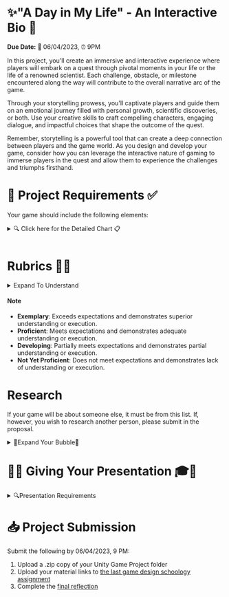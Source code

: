 # ✨"A Day in My Life" - An Interactive Bio 🔬

**Due Date:** 📅 06/04/2023, ⏰ 9PM

In this project, you'll create an immersive and interactive experience where players will embark on a quest through pivotal moments in your life or the life of a renowned scientist. Each challenge, obstacle, or milestone encountered along the way will contribute to the overall narrative arc of the game.

Through your storytelling prowess, you'll captivate players and guide them on an emotional journey filled with personal growth, scientific discoveries, or both. Use your creative skills to craft compelling characters, engaging dialogue, and impactful choices that shape the outcome of the quest.

Remember, storytelling is a powerful tool that can create a deep connection between players and the game world. As you design and develop your game, consider how you can leverage the interactive nature of gaming to immerse players in the quest and allow them to experience the challenges and triumphs firsthand.

# 📝 Project Requirements ✅

Your game should include the following elements:
<details>
<summary>🔍 Click here for the Detailed Chart 📋</summary>

  <table>
    <thead>
      <tr>
        <th>Requirement</th>
        <th>Description</th>
      </tr>
    </thead>
    <tbody>
      <tr>
        <td>📖 Personal Story</td>
        <td>The game should depict a day in your life or that of a renowned scientist.</td>
      </tr>
      <tr>
        <td>🏆 Win Condition & Challenges</td>
        <td>Design a winning condition and incorporate challenges related to daily tasks or scientific feats.</td>
      </tr>
      <tr>
        <td>🎆 Immersive Game Environment</td>
        <td>Use sounds, lighting, and assets to build a captivating gaming environment.</td>
      </tr>
      <tr>
        <td>👁️ First-Person Controller</td>
        <td>The game should be navigable from a first-person view.</td>
      </tr>
      <tr>
        <td>💥 Collision Detection</td>
        <td>Actions or events should be triggered when the player interacts with in-game objects.</td>
      </tr>
      <tr>
        <td>🌌 Player Boundaries</td>
        <td>Ensure the player can't leave the game environment.</td>
      </tr>
      <tr>
        <td>🛸 Raycasting and Prefabs</td>
        <td>Use these to enhance gameplay mechanics.</td>
      </tr>
      <tr>
        <td>🖥️ Interactive GUI Elements</td>
        <td>Implement GUI for better player interaction.</td>
      </tr>
      <tr>
        <td>💾 Data Persistence</td>
        <td>Use PlayerPrefs or equivalent to retain game data between different scenes.</td>
      </tr>
      <tr>
        <td>🌃 Multiple Scenes</td>
        <td>Include at least two different scenes in the game.</td>
      </tr>
    </tbody>
  </table>

</details>
<br>

# Rubrics 🎯📜

<details>
<summary> Expand To Understand</summary>

<table>
  <thead>
    <tr>
      <th>Criteria</th>
      <th>Exemplary</th>
      <th>Proficient</th>
      <th>Developing</th>
      <th>Not Yet Proficient</th>
    </tr>
  </thead>
  <tbody>
    <tr>
      <td>📖 **Personal Story / Research**</td>
      <td>The personal story or scientist's life is deeply explored, with clear links to the game.</td>
      <td>The personal story or scientist's life is explored, with links to the game.</td>
      <td>The personal story or scientist's life is mentioned, but links to the game are unclear.</td>
      <td>The personal story or scientist's life is not effectively incorporated into the game.</td>
    </tr>
    <tr>
      <td>🎮 **Game Mechanics**</td>
      <td>The game mechanics are innovative, engaging, and well implemented.</td>
      <td>The game mechanics are solid and serve to enhance the game experience.</td>
      <td>The game mechanics are functional but do not enhance the game experience.</td>
      <td>The game mechanics are confusing or non-functional.</td>
    </tr>
    <tr>
      <td>🌈 **Theme Integration**</td>
      <td>The magic and trans rights themes are incorporated creatively and thoughtfully throughout the game.</td>
      <td>The magic and trans rights themes are incorporated in the game.</td>
      <td>The magic and trans rights themes are present but not effectively integrated into the game.</td>
      <td>The magic and trans rights themes are absent or not noticeable in the game.</td>
    </tr>
    <tr>
      <td>👁️ **First-Person Controller**</td>
      <td>The first-person controller enhances the gameplay, offering an immersive experience.</td>
      <td>The first-person controller functions well and does not detract from gameplay.</td>
      <td>The first-person controller functions, but could use improvement.</td>
      <td>The first-person controller is dysfunctional or not implemented.</td>
    </tr>
    <tr>
      <td>🛠️ **Use of Unity**</td>
      <td>Unity is used to its full potential to create an engaging and visually appealing game.</td>
      <td>Unity is used effectively to create a functional and appealing game.</td>
      <td>Unity is used, but the game could benefit from more advanced features or polish.</td>
      <td>Unity is not used effectively, impacting the quality of the game.</td>
    </tr>
    <tr>
      <td>🗣️ **Presentation**</td>
      <td> Is engaging, clear, and demonstrates a deep understanding of the game development process.</td>
      <td> Is solid and shows understanding of the game development process.</td>
      <td> Shows some understanding of the game development process, but could be more clear or engaging.</td>
      <td> Unclear or fails to demonstrate understanding of the game development process.</td>
    </tr>
  </tbody>
</table>

</details>

#### Note

* **Exemplary**: Exceeds expectations and demonstrates superior understanding or execution.
* **Proficient**: Meets expectations and demonstrates adequate understanding or execution.
* **Developing**: Partially meets expectations and demonstrates partial understanding or execution.
* **Not Yet Proficient**: Does not meet expectations and demonstrates lack of understanding or execution.


# Research

If your game will be about someone else, it must be from this list. If, however, you wish to research another person, please submit in the proposal.

<details>
<summary>🫧Expand Your Bubble🫧</summary>


This list includes scientists and their contributions represented in a series of emojis - consider them like modern hieroglyphics! Can you decipher the meanings? Feel free to find your own person to research. this is just a jumping off list!

1. [**Ada Lovelace**](https://en.wikipedia.org/wiki/Ada_Lovelace) 💻📜🎩👩‍🔬
2. [**Rosalind Franklin**](https://en.wikipedia.org/wiki/Rosalind_Franklin) 🧬🔬📸🇬🇧
3. [**Ben Barres**](https://en.wikipedia.org/wiki/Ben_Barres) 🧠🔬🎓🌈
4. [**Jane Goodall**](https://en.wikipedia.org/wiki/Jane_Goodall) 🦍🌿🔬🇬🇧
5. [**Mae Jemison**](https://en.wikipedia.org/wiki/Mae_Jemison) 👩‍🚀🌍🚀👩🏾‍🔬
6. [**Chien-Shiung Wu**](https://en.wikipedia.org/wiki/Chien-Shiung_Wu) ⚛️🔭🧲👩🏽‍🔬
7. [**Katherine Johnson**](https://en.wikipedia.org/wiki/Katherine_Johnson) 🚀🧮🌌👩🏾‍🏫

</details>

# 🎉🔮  Giving Your Presentation 🎓🚀

<details>
<summary>🔍Presentation Requirements</summary>

<ol>
<li>👋 <strong>Introduction</strong>: Begin by introducing yourself and your game.</li>
<li>🎮 <strong>Game Mechanics & Unity Features</strong>: Discuss the key game mechanics and Unity features used in your project.</li>
<li>🕹️ <strong>Gameplay Walkthrough</strong>: Demonstrate the main gameplay elements and features.</li>
<li>💥 <strong>Challenges & Solutions</strong>: Share any hurdles faced during the development process and how you resolved them.</li>
<li>💬 <strong>Engage Your Audience</strong>: Encourage interaction and engagement from your audience during the presentation.</li>
<li>📚 <strong>Summary & Key Takeaways</strong>: Conclude with a summary of your project and the key takeaways.</li>
<li>🎤 <strong>Preparation</strong>: Anticipate potential questions and prepare clear and informative responses.</li>
</ol>

</details>

# 📥 Project Submission

Submit the following by 06/04/2023, 9 PM:

<ol>
<li>Upload a .zip copy of your Unity Game Project folder</li>
<li>Upload your material links to <a href="#">the last game design schoology assignment</a></li>
<li>Complete the <a href="#">final reflection</a></li>
</ol>
